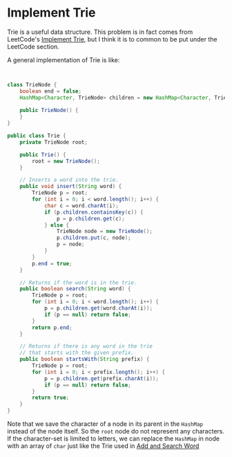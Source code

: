 # Implement Trie

Trie is a useful data structure. This problem is in fact comes from LeetCode's
[Implement Trie](https://leetcode.com/problems/implement-trie-prefix-tree/), but I think
it is to common to be put under the LeetCode section.

A general implementation of Trie is like:
```java


class TrieNode {
    boolean end = false;
    HashMap<Character, TrieNode> children = new HashMap<Character, TrieNode>();
    
    public TrieNode() {
    }
}

public class Trie {
    private TrieNode root;

    public Trie() {
        root = new TrieNode();
    }

    // Inserts a word into the trie.
    public void insert(String word) {
        TrieNode p = root;
        for (int i = 0; i < word.length(); i++) {
            char c = word.charAt(i);
            if (p.children.containsKey(c)) {
                p = p.children.get(c);
            } else {
                TrieNode node = new TrieNode();
                p.children.put(c, node);
                p = node;
            }
        }
        p.end = true;
    }

    // Returns if the word is in the trie.
    public boolean search(String word) {
        TrieNode p = root;
        for (int i = 0; i < word.length(); i++) {
            p = p.children.get(word.charAt(i));
            if (p == null) return false;
        }
        return p.end;
    }

    // Returns if there is any word in the trie
    // that starts with the given prefix.
    public boolean startsWith(String prefix) {
        TrieNode p = root;
        for (int i = 0; i < prefix.length(); i++) {
            p = p.children.get(prefix.charAt(i));
            if (p == null) return false;
        }
        return true;
    }
}
```

Note that we save the character of a node in its parent in the `HashMap` instead of the node itself.
So the `root` node do not represent any characters. If the character-set is limited to letters, we can replace
the `HashMap` in node with an array of `char` just like the Trie used in
[Add and Search Word](/problem_solutions/add_and_search_word.md) 

